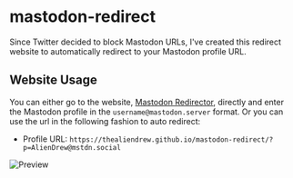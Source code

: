 # mastodon-redirect
Since Twitter decided to block Mastodon URLs, I've created this redirect website to automatically redirect to your Mastodon profile URL.

## Website Usage
You can either go to the website, [Mastodon Redirector](https://thealiendrew.github.io/mastodon-redirect/), directly and enter the Mastodon profile in the `username@mastodon.server` format. Or you can use the url in the following fashion to auto redirect:

- Profile URL: `https://thealiendrew.github.io/mastodon-redirect/?p=AlienDrew@mstdn.social`

![Preview](https://github.com/TheAlienDrew/mastodon-redirect/blob/main/img/readme/preview.png)
